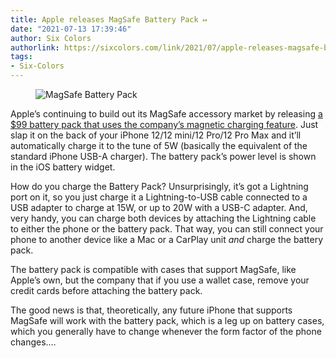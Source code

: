 ```yaml
---
title: Apple releases MagSafe Battery Pack ↦
date: "2021-07-13 17:39:46"
author: Six Colors
authorlink: https://sixcolors.com/link/2021/07/apple-releases-magsafe-battery-pack/
tags:
- Six-Colors
---
```

<figure class="pull-right"><img src="https://i2.wp.com/sixcolors.com/wp-content/uploads/2021/07/magsafebatterypack-6c.jpg?ssl=1" alt="MagSafe Battery Pack" data-image-w="" data-image-h="" class=" jetpack-broken-image" data-recalc-dims="1"/><figcaption></figcaption></figure><p>Apple’s continuing to build out its MagSafe accessory market by releasing <a href="https://www.apple.com/shop/product/MJWY3AM/A/magsafe-battery-pack">a $99 battery pack that uses the company’s magnetic charging feature</a>. Just slap it on the back of your iPhone 12/12 mini/12 Pro/12 Pro Max and it’ll automatically charge it to the tune of 5W (basically the equivalent of the standard iPhone USB-A charger). The battery pack’s power level is shown in the iOS battery widget.</p>
<p>How do you charge the Battery Pack? Unsurprisingly, it’s got a Lightning port on it, so you just charge it a Lightning-to-USB cable connected to a USB adapter to charge at 15W, or up to 20W with a USB-C adapter. And, very handy, you can charge both devices by attaching the Lightning cable to either the phone or the battery pack. That way, you can still connect your phone to another device like a Mac or a CarPlay unit <em>and</em> charge the battery pack.</p>
<p>The battery pack is compatible with cases that support MagSafe, like Apple’s own, but the company that if you use a wallet case, remove your credit cards before attaching the battery pack.</p>
<p>The good news is that, theoretically, any future iPhone that supports MagSafe will work with the battery pack, which is a leg up on battery cases, which you generally have to change whenever the form factor of the phone changes.&#8230;</p>